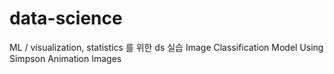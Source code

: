 # data-science
ML / visualization, statistics 를 위한  ds 실습 
Image Classification Model Using Simpson Animation Images

